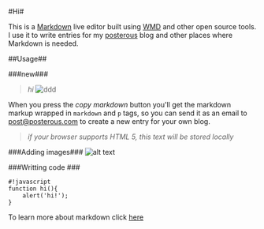#Hi#

This is a [Markdown][1] live editor built using [WMD][2] and other open source tools. I use it to write entries for my [posterous][3] blog and other places where Markdown is needed.

##Usage##

###new###

>*hi*
![ddd][4]

When you press the *copy markdown* button you'll get the markdown markup wrapped in `markdown` and `p` tags, so you can send it as an email to post@posterous.com to create a new entry for your own blog.

> *if your browser supports HTML 5, this text will be stored locally*

###Adding images###
![alt text][4]

###Writting code ###

    #!javascript
    function hi(){
        alert('hi!');
    }

To learn more about markdown click [here][5]

[1]: http://posterous.com/help/markdown
[2]: https://github.com/derobins/wmd
[3]: http://posterous.com
[4]: http://placehold.it/350x150
[5]: http://daringfireball.net/projects/markdown/